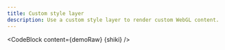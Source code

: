 ```yaml
---
title: Custom style layer
description: Use a custom style layer to render custom WebGL content.
---
```


<script lang="ts">
  import Demo from "./CustomLayer.svelte";
  import demoRaw from "./CustomLayer.svelte?raw";
  import CodeBlock from "../../CodeBlock.svelte";
    let { shiki } = $props();
</script>

<Demo />

<CodeBlock content={demoRaw} {shiki} />
